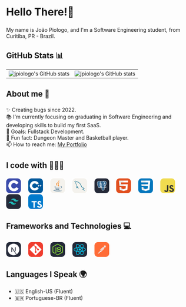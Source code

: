 <h1 align="left">Hello There!👋</h1>

###

<p align="left">My name is João Piologo, and I'm a Software Engineering student, from Curitiba, PR - Brazil.</p>

###

## GitHub Stats 📊

<table>
  <tr>
    <td>
      <img src="https://github-readme-stats.vercel.app/api/top-langs/?username=jpiologo&layout=compact&theme=dark" alt="jpiologo's GitHub stats">
    </td>
    <td>
      <img src="https://github-readme-stats.vercel.app/api?username=jpiologo&show_icons=true&hide=issues&theme=dark" alt="jpiologo's GitHub stats">
    </td>
  </tr>
</table>

###

<h2 align="left">About me 🚀</h2>

###

<p align="left">✨ Creating bugs since 2022.<br>📚 I'm currently focusing on graduating in Software Engineering and developing skills to build my first SaaS.<br>🎯 Goals: Fullstack Development.<br>🎲 Fun fact: Dungeon Master and Basketball player.<br>📫 How to reach me: <a href="https://www.devpiologo.com/" target="_blank">My Portfolio</a></p>

###

<h2 align="left">I code with 👨🏼‍💻</h2>

###

<div align="left">
  <img src="https://github.com/jpiologo/jpiologo/blob/main/imgs/C.svg" height="40" alt="C"  />
  <img width="12" />
  <img src="https://github.com/jpiologo/jpiologo/blob/main/imgs/CPP.svg" height="40" alt="C++"  />
  <img width="12" />
  <img src="https://github.com/jpiologo/jpiologo/blob/main/imgs/Java-Light.svg" height="40" alt="Java"  />
  <img width="12" />
  <img src="https://github.com/jpiologo/jpiologo/blob/main/imgs/MySQL-Light.svg" height="40" alt="SQL"  />
  <img width="12" />
  <img src="https://github.com/jpiologo/jpiologo/blob/main/imgs/PostgreSQL-Dark.svg" height="40" alt="SQL"  />
  <img width="12" />
  <img src="https://github.com/jpiologo/jpiologo/blob/main/imgs/HTML.svg" height="40" alt="HTML5"  />
  <img width="12" />
  <img src="https://github.com/jpiologo/jpiologo/blob/main/imgs/CSS.svg" height="40" alt="CSS3"  />
  <img width="12" />
  <img src="https://github.com/jpiologo/jpiologo/blob/main/imgs/JavaScript.svg" height="40" alt="JavaScript"  />
  <img width="12" />
  <img src="https://github.com/jpiologo/jpiologo/blob/main/imgs/TailwindCSS-Dark.svg" height="40" alt="TailwindCSS"  />
  <img width="12" />
  <img src="https://github.com/jpiologo/jpiologo/blob/main/imgs/TypeScript.svg" height="40" alt="Typescript"  />
  <img width="12" />
</div>

###

<h2 align="left">Frameworks and Technologies 💻</h2>

###

<div align="left">
  <img src="https://github.com/jpiologo/jpiologo/blob/main/imgs/NextJS-Dark.svg" height="40" alt="NextJS"  />
  <img width="12" />
  <img src="https://github.com/jpiologo/jpiologo/blob/main/imgs/Git.svg" height="40" alt="Git"  />
  <img width="12" />
  <img src="https://github.com/jpiologo/jpiologo/blob/main/imgs/NodeJS-Dark.svg" height="40" alt="NodeJS"  />
  <img width="12" />
  <img src="https://github.com/jpiologo/jpiologo/blob/main/imgs/React-Dark.svg" height="40" alt="ReactJS"  />
  <img width="12" />
  <img src="https://github.com/jpiologo/jpiologo/blob/main/imgs/Postman.svg" height="40" alt="Postman"  />
  <img width="12" />
</div>

###

## Languages I Speak 🌍

- 🇺🇸 English-US (Fluent)
- 🇧🇷 Portuguese-BR (Fluent)

###

